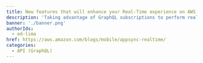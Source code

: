 ```yaml
---
title: New features that will enhance your Real-Time experience on AWS AppSync
description: 'Taking advantage of GraphQL subscriptions to perform real-time operations, AppSync can push data to clients that choose to listen to specific events from the backend. This means that you can easily and effortlessly make any supported data source in AWS AppSync real-time with connection management handled automatically between the client and the service.'
banner: './banner.png'
authorIds:
  - ed-lima
href: https://aws.amazon.com/blogs/mobile/appsync-realtime/
categories:
  - API (GraphQL)
---
```

